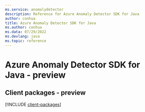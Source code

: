 ```yaml
---
ms.service: anomalydetector
description: Reference for Azure Anomaly Detector SDK for Java
author: conhua
title: Azure Anomaly Detector SDK for Java
ms.author: conhua
ms.data: 07/29/2022
ms.devlang: java
ms.topic: reference
---
```

# Azure Anomaly Detector SDK for Java - preview

## Client packages - preview
[!INCLUDE [client-packages](anomaly-detector-client-index.md)]